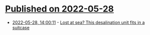 # [Published on 2022-05-28](index.md)

* [2022-05-28, 14:00:11](https://news.ycombinator.com/item?id=31540389) - [Lost at sea? This desalination unit fits in a suitcase](https://thenewdaily.com.au/life/tech/2022/05/27/desalination-unit-in-a-suitcase/)
